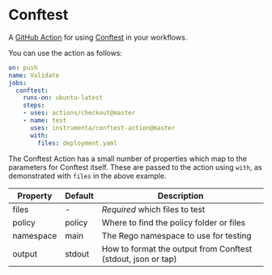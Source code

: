 # Conftest

A [GitHub Action](https://github.com/features/actions) for using [Conftest](https://github.com/instrumenta/conftest) in your workflows.

You can use the action as follows:

```yaml
on: push
name: Validate
jobs:
  conftest:
    runs-on: ubuntu-latest
    steps:
    - uses: actions/checkout@master
    - name: test
      uses: instrumenta/conftest-action@master
      with:
        files: deployment.yaml
```

The Conftest Action has a small number of properties which map to the parameters for Conftest itself. These are
passed to the action using `with`, as demonstrated with `files` in the above example.

| Property | Default | Description |
| --- | --- | --- |
| files | - | *Required* which files to test |
| policy | policy | Where to find the policy folder or files |
| namespace | main | The Rego namespace to use for testing |
| output | stdout | How to format the output from Conftest (stdout, json or tap) |
